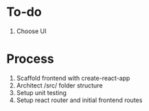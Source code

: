 # To-do
1. Choose UI

# Process
1. Scaffold frontend with create-react-app
2. Architect /src/ folder structure
3. Setup unit testing
4. Setup react router and initial frontend routes
